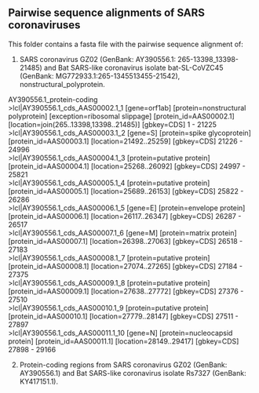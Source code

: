 ## Pairwise sequence alignments of SARS coronaviruses
This folder contains a fasta file with the pairwise sequence alignment of:

1. SARS coronavirus GZ02 (GenBank: AY390556.1: 265-13398_13398-21485) and Bat
SARS-like coronavirus isolate bat-SL-CoVZC45 (GenBank:
MG772933.1:265-1345513455-21542), nonstructural_polyprotein.

  AY390556.1_protein-coding     
    >lcl|AY390556.1_cds_AAS00002.1_1 [gene=orf1ab] [protein=nonstructural polyprotein]     [exception=ribosomal slippage] [protein_id=AAS00002.1] [location=join(265..13398,13398..21485)] [gbkey=CDS]
1 - 21225
    >lcl|AY390556.1_cds_AAS00003.1_2 [gene=S] [protein=spike glycoprotein] [protein_id=AAS00003.1] [location=21492..25259] [gbkey=CDS] 21226 - 24996        
    >lcl|AY390556.1_cds_AAS00004.1_3 [protein=putative protein] [protein_id=AAS00004.1] [location=25268..26092] [gbkey=CDS] 24997 - 25821       
    >lcl|AY390556.1_cds_AAS00005.1_4 [protein=putative protein] [protein_id=AAS00005.1] [location=25689..26153] [gbkey=CDS] 25822 - 26286        
    >lcl|AY390556.1_cds_AAS00006.1_5 [gene=E] [protein=envelope protein] [protein_id=AAS00006.1] [location=26117..26347] [gbkey=CDS] 26287 - 26517       
    >lcl|AY390556.1_cds_AAS00007.1_6 [gene=M] [protein=matrix protein] [protein_id=AAS00007.1] [location=26398..27063] [gbkey=CDS] 26518 - 27183        
    >lcl|AY390556.1_cds_AAS00008.1_7 [protein=putative protein] [protein_id=AAS00008.1] [location=27074..27265] [gbkey=CDS] 27184 - 27375           
    >lcl|AY390556.1_cds_AAS00009.1_8 [protein=putative protein] [protein_id=AAS00009.1] [location=27638..27772] [gbkey=CDS] 27376 - 27510         
    >lcl|AY390556.1_cds_AAS00010.1_9 [protein=putative protein] [protein_id=AAS00010.1] [location=27779..28147] [gbkey=CDS] 27511 - 27897          
    >lcl|AY390556.1_cds_AAS00011.1_10 [gene=N] [protein=nucleocapsid protein] [protein_id=AAS00011.1] [location=28149..29417] [gbkey=CDS] 27898 - 29166    

2. Protein-coding regions from SARS coronavirus GZ02 (GenBank: AY390556.1) and
Bat SARS-like coronavirus isolate Rs7327 (GenBank: KY417151.1).
